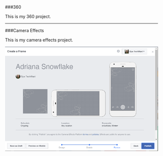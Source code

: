###360

This is my 360 project.

<script src="//360.vizor.io/scripts/embed.js" data-vizorurl="https://360.vizor.io/embed/v/rq6" ></script>

***

###Camera Effects

This is my camera effects project.

![Adriana](https://github.com/adriananavarrete/adriananavarrete.github.io/blob/master/Adriana.PNG?raw=true "Optional Title")
